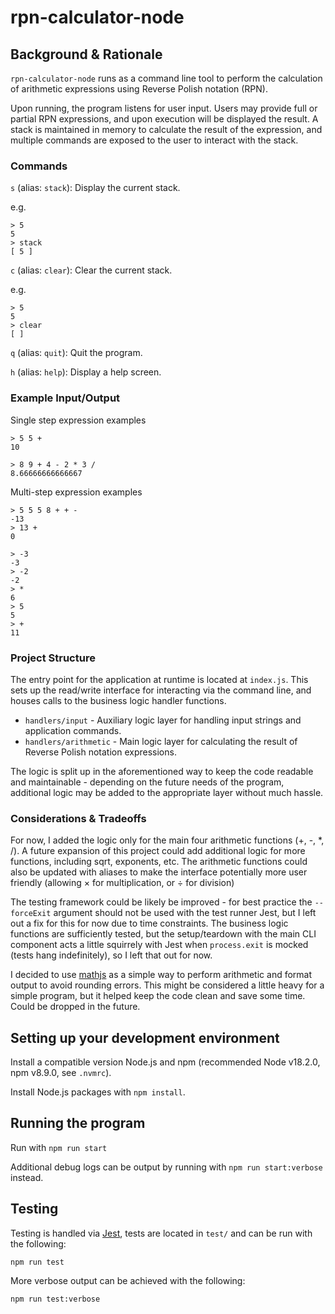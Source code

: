 # rpn-calculator-node

## Background & Rationale

`rpn-calculator-node` runs as a command line tool to perform the calculation of arithmetic expressions using Reverse Polish notation (RPN).

Upon running, the program listens for user input. Users may provide full or partial RPN expressions, and upon execution will be displayed the result. A stack is maintained in memory to calculate the result of the expression, and multiple commands are exposed to the user to interact with the stack.

### Commands

`s` (alias: `stack`): Display the current stack.

e.g.

```
> 5
5
> stack
[ 5 ]
```

`c` (alias: `clear`): Clear the current stack.

e.g.

```
> 5
5
> clear
[ ]
```

`q` (alias: `quit`): Quit the program.

`h` (alias: `help`): Display a help screen.


### Example Input/Output

Single step expression examples

```
> 5 5 +
10
```

```
> 8 9 + 4 - 2 * 3 /
8.66666666666667
```

Multi-step expression examples
```
> 5 5 5 8 + + -
-13
> 13 +
0
```

```
> -3
-3
> -2
-2
> *
6
> 5
5
> +
11
```

### Project Structure

The entry point for the application at runtime is located at `index.js`. This sets up the read/write interface for interacting via the command line, and houses calls to the business logic handler functions.

- `handlers/input` - Auxiliary logic layer for handling input strings and application commands.
- `handlers/arithmetic` - Main logic layer for calculating the result of Reverse Polish notation expressions.

The logic is split up in the aforementioned way to keep the code readable and maintainable - depending on the future needs of the program, additional logic may be added to the appropriate layer without much hassle.


### Considerations & Tradeoffs

For now, I added the logic only for the main four arithmetic functions (+, -, *, /).
A future expansion of this project could add additional logic for more functions, including sqrt, exponents, etc. The arithmetic functions could also be updated with aliases to make the interface potentially more user friendly (allowing × for multiplication, or ÷ for division)

The testing framework could be likely be improved - for best practice the `--forceExit` argument should not be used with the test runner Jest, but I left out a fix for this for now due to time constraints. The business logic functions are sufficiently tested, but the setup/teardown with the main CLI component acts a little squirrely with Jest when `process.exit` is mocked (tests hang indefinitely), so I left that out for now.

I decided to use [mathjs](https://mathjs.org/) as a simple way to perform arithmetic and format output to avoid rounding errors. This might be considered a little heavy for a simple program, but it helped keep the code clean and save some time. Could be dropped in the future.

## Setting up your development environment

Install a compatible version Node.js and npm (recommended Node v18.2.0, npm v8.9.0, see `.nvmrc`).

Install Node.js packages with `npm install`.

## Running the program

Run with `npm run start`

Additional debug logs can be output by running with `npm run start:verbose` instead.

## Testing

Testing is handled via [Jest](https://www.npmjs.com/package/jest), tests are located in `test/` and can be run with the following:

`npm run test`

More verbose output can be achieved with the following:

`npm run test:verbose`
